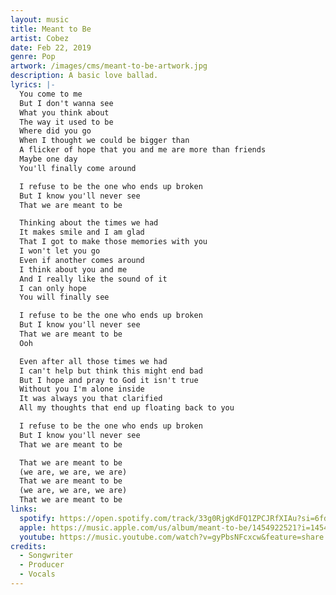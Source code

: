 ```yaml
---
layout: music
title: Meant to Be
artist: Cobez
date: Feb 22, 2019
genre: Pop
artwork: /images/cms/meant-to-be-artwork.jpg
description: A basic love ballad.
lyrics: |-
  You come to me
  But I don't wanna see
  What you think about
  The way it used to be
  Where did you go
  When I thought we could be bigger than
  A flicker of hope that you and me are more than friends
  Maybe one day
  You'll finally come around

  I refuse to be the one who ends up broken
  But I know you'll never see
  That we are meant to be

  Thinking about the times we had
  It makes smile and I am glad
  That I got to make those memories with you
  I won't let you go
  Even if another comes around
  I think about you and me
  And I really like the sound of it
  I can only hope
  You will finally see

  I refuse to be the one who ends up broken
  But I know you'll never see
  That we are meant to be
  Ooh

  Even after all those times we had 
  I can't help but think this might end bad 
  But I hope and pray to God it isn't true 
  Without you I'm alone inside 
  It was always you that clarified 
  All my thoughts that end up floating back to you 

  I refuse to be the one who ends up broken
  But I know you'll never see
  That we are meant to be

  That we are meant to be
  (we are, we are, we are)
  That we are meant to be
  (we are, we are, we are)
  That we are meant to be
links:
  spotify: https://open.spotify.com/track/33g0RjgKdFQ1ZPCJRfXIAu?si=6fd0d6ae3a0f4fb9
  apple: https://music.apple.com/us/album/meant-to-be/1454922521?i=1454922522
  youtube: https://music.youtube.com/watch?v=gyPbsNFcxcw&feature=share
credits:
  - Songwriter
  - Producer
  - Vocals
---
```

